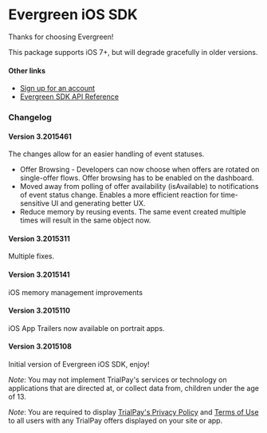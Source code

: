 Evergreen iOS SDK
================

Thanks for choosing Evergreen!

This package supports iOS 7+, but will degrade gracefully in older versions.

#### Other links

- [Sign up for an account](https://merchant.trialpay.com/register/?t=mb)
- [Evergreen SDK API Reference](http://help.trialpay.com/docs3/iOS/index.html)

### Changelog

#### Version 3.2015461

The changes allow for an easier handling of event statuses. 

* Offer Browsing - Developers can now choose when offers are rotated on single-offer flows. Offer browsing has to be enabled on the dashboard.
* Moved away from polling of offer availability (isAvailable) to notifications of event status change. Enables a more efficient reaction for time-sensitive UI and generating better UX.
* Reduce memory by reusing events. The same event created multiple times will result in the same object now.

#### Version 3.2015311

Multiple fixes.

#### Version 3.2015141

iOS memory management improvements

#### Version 3.2015110

iOS App Trailers now available on portrait apps.

#### Version 3.2015108

Initial version of Evergreen iOS SDK, enjoy!

*Note*: You may not implement TrialPay's services or technology on applications that are directed at, or collect data from, children under the age of 13.

*Note*: You are required to display [TrialPay's Privacy Policy](http://www.trialpay.com/legal/privacy-policy/) and [Terms of Use](http://www.trialpay.com/legal/terms/) to all users with any TrialPay offers displayed on your site or app.

